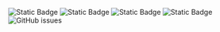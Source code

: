 ![Static Badge](https://img.shields.io/badge/blacklists-60-000000) ![Static Badge](https://img.shields.io/badge/blacklisted-2527415-cc0000) ![Static Badge](https://img.shields.io/badge/whitelisted-2244-00CC00) ![Static Badge](https://img.shields.io/badge/streaming_blacklist-28107-000000) ![GitHub issues](https://img.shields.io/github/issues/fabriziosalmi/blacklists)
